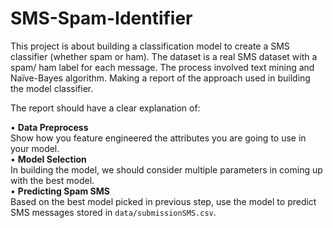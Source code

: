 # SMS-Spam-Identifier

This project is about building a classification model to create a SMS classifier (whether spam or ham). The dataset is a real SMS dataset with a spam/ ham label for each message. The process involved text mining and Naïve-Bayes algorithm.
Making a report of the approach used in building the model classifier.

The report should have a clear explanation of:<br />

•	**Data Preprocess**<br />
Show how you feature engineered the attributes you are going to use in your model.<br />
•	**Model Selection** <br />
In building the model, we should consider multiple parameters in coming up with the best model.<br />
•	**Predicting Spam SMS**<br /> 
Based on the best model picked in previous step, use the model to predict SMS messages stored in `data/submissionSMS.csv`.<br />
